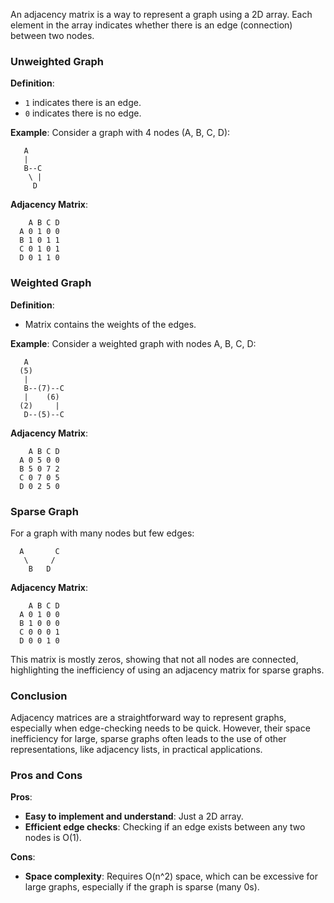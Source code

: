 An adjacency matrix is a way to represent a graph using a 2D array. Each element in the array indicates whether there is an edge (connection) between two nodes.

### Unweighted Graph

**Definition**:
- `1` indicates there is an edge.
- `0` indicates there is no edge.

**Example**:
Consider a graph with 4 nodes (A, B, C, D):

```
   A
   |
   B--C
    \ |
     D
```

**Adjacency Matrix**:

```
    A B C D
  A 0 1 0 0
  B 1 0 1 1
  C 0 1 0 1
  D 0 1 1 0
```

### Weighted Graph

**Definition**:
- Matrix contains the weights of the edges.

**Example**:
Consider a weighted graph with nodes A, B, C, D:

```
   A
  (5)
   |
   B--(7)--C
   |    (6)
  (2)     |
   D--(5)--C
```

**Adjacency Matrix**:

```
    A B C D
  A 0 5 0 0
  B 5 0 7 2
  C 0 7 0 5
  D 0 2 5 0
```

### Sparse Graph

For a graph with many nodes but few edges:

```
  A       C
   \     /
    B   D
```

**Adjacency Matrix**:

```
    A B C D
  A 0 1 0 0
  B 1 0 0 0
  C 0 0 0 1
  D 0 0 1 0
```

This matrix is mostly zeros, showing that not all nodes are connected, highlighting the inefficiency of using an adjacency matrix for sparse graphs.

### Conclusion

Adjacency matrices are a straightforward way to represent graphs, especially when edge-checking needs to be quick. However, their space inefficiency for large, sparse graphs often leads to the use of other representations, like adjacency lists, in practical applications.

### Pros and Cons

**Pros**:
- **Easy to implement and understand**: Just a 2D array.
- **Efficient edge checks**: Checking if an edge exists between any two nodes is O(1).

**Cons**:
- **Space complexity**: Requires O(n^2) space, which can be excessive for large graphs, especially if the graph is sparse (many 0s).
